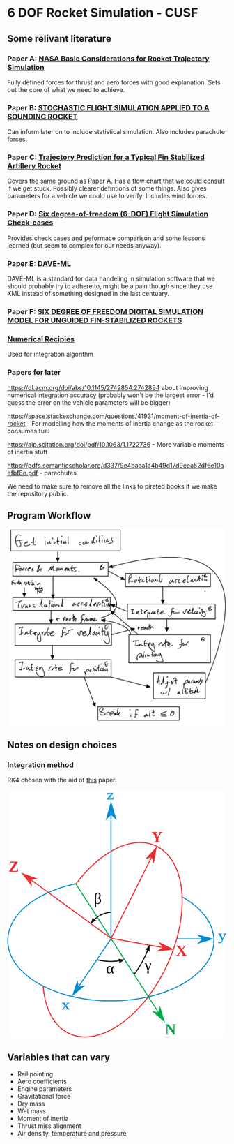 # 6 DOF Rocket Simulation - CUSF
## Some relivant literature
### Paper A: [NASA Basic Considerations for Rocket Trajectory Simulation](https://apps.dtic.mil/sti/pdfs/AD0642855.pdf)
Fully defined forces for thrust and aero forces with good explanation. Sets out the core of what we need to achieve.
### Paper B: [STOCHASTIC FLIGHT SIMULATION APPLIED TO A SOUNDING ROCKET](https://sci-hub.do/10.2514/6.iac-04-a.1.07)
Can inform later on to include statistical simulation. Also includes parachute forces.
### Paper C: [Trajectory Prediction for a Typical Fin Stabilized Artillery Rocket](https://journals.ekb.eg/article_23742_f19c1da1a61e78c1f5bb7ce58a7b30dd.pdf)
Covers the same ground as Paper A. Has a flow chart that we could consult if we get stuck. Possibly clearer defintions of some things. Also gives parameters for a vehicle we could use to verify. Includes wind forces.
### Paper D: [Six degree-of-freedom (6-DOF) Flight Simulation Check-cases](https://nescacademy.nasa.gov/flightsim/)
Provides check cases and peformace comparison and some lessons learned (but seem to complex for our needs anyway).
### Paper E: [DAVE-ML](https://daveml.org/intro.html)
DAVE-ML is a standard for data handeling in simulation software that we should probably try to adhere to, might be a pain though since they use XML instead of something designed in the last centuary.
### Paper F: [SIX DEGREE OF FREEDOM DIGITAL SIMULATION MODEL FOR UNGUIDED FIN-STABILIZED ROCKETS](https://apps.dtic.mil/dtic/tr/fulltext/u2/452106.pdf)
### [Numerical Recipies](https://cloudflare-ipfs.com/ipfs/bafykbzacebqr3dr5pl3o23plmtxhafrin65b2ysk6b4ettofftex5n5gp5efm?filename=William%20H.%20Press%2C%20Saul%20A.%20Teukolsky%2C%20William%20T.%20Vetterling%2C%20Brian%20P.%20Flannery%20-%20Numerical%20recipes_%20the%20art%20of%20scientific%20computing-Cambridge%20University%20Press%20%282007%29.pdf)
Used for integration algorithm
### Papers for later
https://dl.acm.org/doi/abs/10.1145/2742854.2742894 about improving numerical integration accuracy (probably won't be the largest error - I'd guess the error on the vehicle parameters will be bigger)

https://space.stackexchange.com/questions/41931/moment-of-inertia-of-rocket - For modelling how the moments of inertia change as the rocket consumes fuel 

https://aip.scitation.org/doi/pdf/10.1063/1.1722736 - More variable moments of inertia stuff

https://pdfs.semanticscholar.org/d337/9e4baaa1a4b49d17d9eea52df6e10aefbf8e.pdf - parachutes

We need to make sure to remove all the links to pirated books if we make the repository public. 
## Program Workflow
![Rough flowchart](img/flowchart1.jpeg)

## Notes on design choices
### Integration method
RK4 chosen with the aid of [this](https://www.sciencedirect.com/science/article/pii/0045794981900675) paper.

![Rough flowchart](img/euler.png)

## Variables that can vary
- Rail pointing
- Aero coefficients
- Engine parameters
- Gravitational force
- Dry mass
- Wet mass
- Moment of inertia
- Thrust miss alignment
- Air density, temperature and pressure

